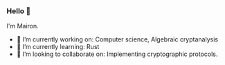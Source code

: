 ### Hello 👋
I'm Mairon. 
- 🔭 I’m currently working on: Computer science, Algebraic cryptanalysis
- 🌱 I’m currently learning: Rust
- 👯 I’m looking to collaborate on: Implementing cryptographic protocols.
